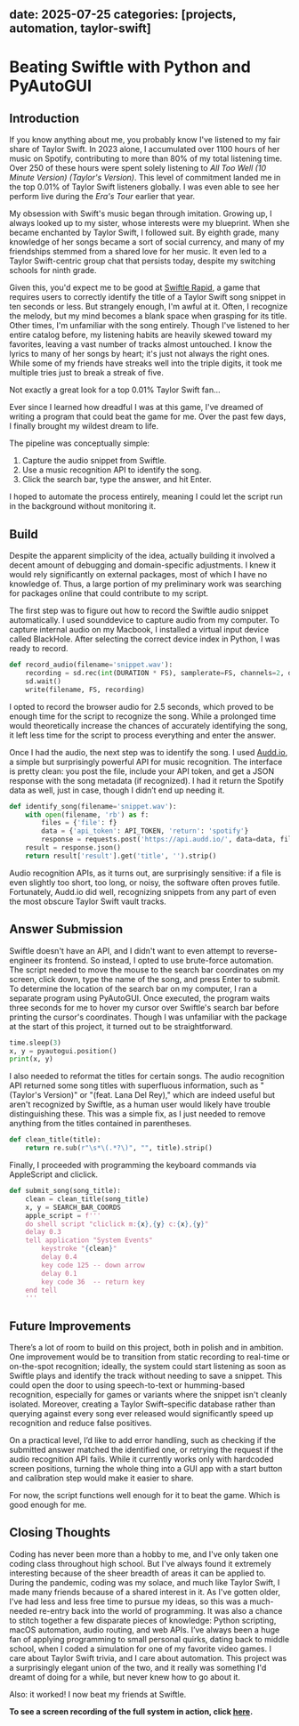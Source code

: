 
date: 2025-07-25
categories: [projects, automation, taylor-swift]
---

# Beating Swiftle with Python and PyAutoGUI

## Introduction
If you know anything about me, you probably know I've listened to my fair share of Taylor Swift. In 2023 alone, I accumulated over 1100 hours of her music on Spotify, contributing to more than 80% of my total listening time. Over 250 of these hours were spent solely listening to _All Too Well (10 Minute Version) (Taylor's Version)_. This level of commitment landed me in the top 0.01% of Taylor Swift listeners globally. I was even able to see her perform live during the _Era's Tour_ earlier that year.

My obsession with Swift's music began through imitation. Growing up, I always looked up to my sister, whose interests were my blueprint. When she became enchanted by Taylor Swift, I followed suit. By eighth grade, many knowledge of her songs became a sort of social currency, and many of my friendships stemmed from a shared love for her music. It even led to a Taylor Swift-centric group chat that persists today, despite my switching schools for ninth grade.

Given this, you'd expect me to be good at [Swiftle Rapid](https://www.techyonic.co/swiftle/rapid), a game that requires users to correctly identify the title of a Taylor Swift song snippet in ten seconds or less. But strangely enough, I'm awful at it. Often, I recognize the melody, but my mind becomes a blank space when grasping for its title. Other times, I'm unfamiliar with the song entirely. Though I've listened to her entire catalog before, my listening habits are heavily skewed toward my favorites, leaving a vast number of tracks almost untouched. I know the lyrics to many of her songs by heart; it's just not always the right ones. While some of my friends have streaks well into the triple digits, it took me multiple tries just to break a streak of five.

Not exactly a great look for a top 0.01% Taylor Swift fan...

Ever since I learned how dreadful I was at this game, I've dreamed of writing a program that could beat the game for me. Over the past few days, I finally brought my wildest dream to life.

The pipeline was conceptually simple:
1. Capture the audio snippet from Swiftle.
2. Use a music recognition API to identify the song.
3. Click the search bar, type the answer, and hit Enter.

I hoped to automate the process entirely, meaning I could let the script run in the background without monitoring it. 

## Build
Despite the apparent simplicity of the idea, actually building it involved a decent amount of debugging and domain-specific adjustments. I knew it would rely significantly on external packages, most of which I have no knowledge of. Thus, a large portion of my preliminary work was searching for packages online that could contribute to my script.

The first step was to figure out how to record the Swiftle audio snippet automatically. I used sounddevice to capture audio from my computer. To capture internal audio on my Macbook, I installed a virtual input device called BlackHole. After selecting the correct device index in Python, I was ready to record.

```python
def record_audio(filename='snippet.wav'):
    recording = sd.rec(int(DURATION * FS), samplerate=FS, channels=2, device=DEVICE_INDEX)
    sd.wait()
    write(filename, FS, recording)
```

I opted to record the browser audio for 2.5 seconds, which proved to be enough time for the script to recognize the song. While a prolonged time would theoretically increase the chances of accurately identifying the song, it left less time for the script to process everything and enter the answer.

Once I had the audio, the next step was to identify the song. I used [Audd.io](https://audd.io/), a simple but surprisingly powerful API for music recognition. The interface is pretty clean: you post the file, include your API token, and get a JSON response with the song metadata (if recognized). I had it return the Spotify data as well, just in case, though I didn’t end up needing it.

```python
def identify_song(filename='snippet.wav'):
    with open(filename, 'rb') as f:
        files = {'file': f}
        data = {'api_token': API_TOKEN, 'return': 'spotify'}
        response = requests.post('https://api.audd.io/', data=data, files=files)
    result = response.json()
    return result['result'].get('title', '').strip()
```

Audio recognition APIs, as it turns out, are surprisingly sensitive: if a file is even slightly too short, too long, or noisy, the software often proves futile. Fortunately, Audd.io did well, recognizing snippets from any part of even the most obscure Taylor Swift vault tracks.

## Answer Submission

Swiftle doesn't have an API, and I didn't want to even attempt to reverse-engineer its frontend. So instead, I opted to use brute-force automation. The script needed to move the mouse to the search bar coordinates on my screen, click down, type the name of the song, and press Enter to submit. To determine the location of the search bar on my computer, I ran a separate program using PyAutoGUI. Once executed, the program waits three seconds for me to hover my cursor over Swiftle's search bar before printing the cursor's coordinates. Though I was unfamiliar with the package at the start of this project, it turned out to be straightforward.

```python
time.sleep(3)
x, y = pyautogui.position()
print(x, y)
```

I also needed to reformat the titles for certain songs. The audio recognition API returned some song titles with superfluous information, such as "(Taylor's Version)" or "(feat. Lana Del Rey)," which are indeed useful but aren't recognized by Swiftle, as a human user would likely have trouble distinguishing these. This was a simple fix, as I just needed to remove anything from the titles contained in parentheses.

```python
def clean_title(title):
    return re.sub(r"\s*\(.*?\)", "", title).strip()
```

Finally, I proceeded with programming the keyboard commands via AppleScript and cliclick.

```python
def submit_song(song_title):
    clean = clean_title(song_title)
    x, y = SEARCH_BAR_COORDS
    apple_script = f'''
    do shell script "cliclick m:{x},{y} c:{x},{y}"
    delay 0.3
    tell application "System Events"
        keystroke "{clean}"
        delay 0.4
        key code 125 -- down arrow
        delay 0.1
        key code 36  -- return key
    end tell
    '''
```

## Future Improvements

There’s a lot of room to build on this project, both in polish and in ambition. One improvement would be to transition from static recording to real-time or on-the-spot recognition; ideally, the system could start listening as soon as Swiftle plays and identify the track without needing to save a snippet. This could open the door to using speech-to-text or humming-based recognition, especially for games or variants where the snippet isn't cleanly isolated. Moreover, creating a Taylor Swift–specific database rather than querying against every song ever released would significantly speed up recognition and reduce false positives. 

On a practical level, I’d like to add error handling, such as checking if the submitted answer matched the identified one, or retrying the request if the audio recognition API fails.
While it currently works only with hardcoded screen positions, turning the whole thing into a GUI app with a start button and calibration step would make it easier to share.

For now, the script functions well enough for it to beat the game. Which is good enough for me.

## Closing Thoughts

Coding has never been more than a hobby to me, and I've only taken one coding class throughout high school. But I've always found it extremely interesting because of the sheer breadth of areas it can be applied to. During the pandemic, coding was my solace, and much like Taylor Swift, I made many friends because of a shared interest in it. As I've gotten older, I've had less and less free time to pursue my ideas, so this was a much-needed re-entry back into the world of programming. It was also a chance to stitch together a few disparate pieces of knowledge: Python scripting, macOS automation, audio routing, and web APIs. I’ve always been a huge fan of applying programming to small personal quirks, dating back to middle school, when I coded a simulation for one of my favorite video games. I care about Taylor Swift trivia, and I care about automation. This project was a surprisingly elegant union of the two, and it really was something I'd dreamt of doing for a while, but never knew how to go about it.

Also: it worked! I now beat my friends at Swiftle.


**To see a screen recording of the full system in action, click [here](https://drive.google.com/file/d/1bM_AaMuAZHXNEoU8eTbdE9HFP9nqOzRr/view?usp=sharing).**

